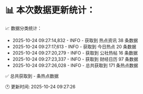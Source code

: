 📊 本次数据更新统计：
==========================

📈 数据分类统计：
- 2025-10-24 09:27:14,832 - INFO - 获取到 热点资讯 38 条数据
- 2025-10-24 09:27:17,613 - INFO - 获取到 今日热点 20 条数据
- 2025-10-24 09:27:20,279 - INFO - 获取到 公社热帖 16 条数据
- 2025-10-24 09:27:23,337 - INFO - 获取到 财经日历 97 条数据
- 2025-10-24 09:27:26,028 - INFO - 总共获取到 171 条热点数据

✅ 总共获取到 - 条热点数据

🕐 更新时间: 2025-10-24 09:27:26
